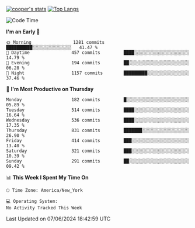 [![cooper's stats](https://github-readme-stats-l2ak-km2n59e3j-coopjzs-projects.vercel.app/api?username=coopjz&count_private=true)](https://github.com/coopjz/github-readme-stats)
[![Top Langs](https://github-readme-stats-l2ak-km2n59e3j-coopjzs-projects.vercel.app/api/top-langs/?username=coopjz&count_private=true&langs_count=8&layout=compact&&hide=C)](https://github.com/coopjz/github-readme-stats)
<!--START_SECTION:waka-->
![Code Time](http://img.shields.io/badge/Code%20Time-36%20hrs%2016%20mins-blue)

**I'm an Early 🐤** 

```text
🌞 Morning                1281 commits        ██████████░░░░░░░░░░░░░░░   41.47 % 
🌆 Daytime                457 commits         ████░░░░░░░░░░░░░░░░░░░░░   14.79 % 
🌃 Evening                194 commits         ██░░░░░░░░░░░░░░░░░░░░░░░   06.28 % 
🌙 Night                  1157 commits        █████████░░░░░░░░░░░░░░░░   37.46 % 
```
📅 **I'm Most Productive on Thursday** 

```text
Monday                   182 commits         █░░░░░░░░░░░░░░░░░░░░░░░░   05.89 % 
Tuesday                  514 commits         ████░░░░░░░░░░░░░░░░░░░░░   16.64 % 
Wednesday                536 commits         ████░░░░░░░░░░░░░░░░░░░░░   17.35 % 
Thursday                 831 commits         ███████░░░░░░░░░░░░░░░░░░   26.90 % 
Friday                   414 commits         ███░░░░░░░░░░░░░░░░░░░░░░   13.40 % 
Saturday                 321 commits         ███░░░░░░░░░░░░░░░░░░░░░░   10.39 % 
Sunday                   291 commits         ██░░░░░░░░░░░░░░░░░░░░░░░   09.42 % 
```


📊 **This Week I Spent My Time On** 

```text
🕑︎ Time Zone: America/New_York

💻 Operating System: 
No Activity Tracked This Week
```


 Last Updated on 07/06/2024 18:42:59 UTC
<!--END_SECTION:waka-->
